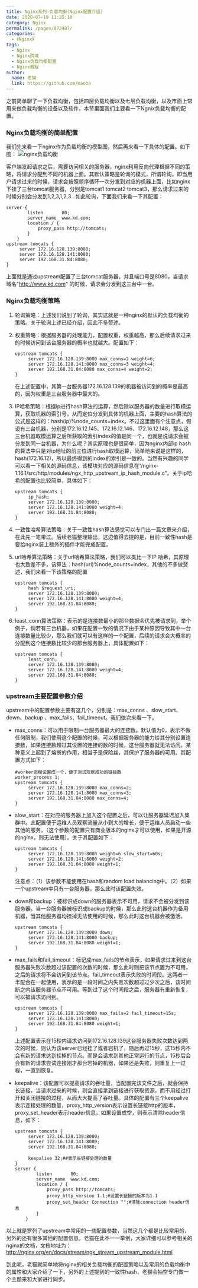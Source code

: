 ```yaml
---
title: Nginx系列-负载均衡(Nginx配置介绍)
date: 2020-07-19 11:25:10
category: Nginx
permalink: /pages/872487/
categories: 
  - 《Nginx》
tags: 
  - Nginx
  - Nginx跨域
  - Nginx负载均衡配置
  - Nginx教程
author: 
  name: 老猫
  link: https://github.com/maoba
---
```


之前简单聊了一下负载均衡，包括四层负载均衡以及七层负载均衡，以及市面上常用来做负载均衡的设备以及软件，本节里面我们主要看一下Ngnix负载均衡的配置。
<!-- more -->
### Nginx负载均衡的简单配置

我们先来看一下nginx作为负载均衡的模型图，然后再来看一下具体的配置。如下图：
![nginx负载均衡](https://cdn.ktdaddy.com/architecture/nginx/nxmd.png)

客户端发起请求之后，需要访问相关的服务器，nginx利用反向代理根据不同的策略，将请求分配到不同的机器上面。其默认策略是轮询的模式，所谓轮询，即当用户请求过来的时候，请求会按照顺序循环一次分发到对应的机器上面，比如nginx下挂了三台tomcat服务器，分别是tomcat1 tomcat2 tomcat3，那么请求过来的时候分别会分发到1,2,3,1,2,3...如此轮询，下面我们来看一下其配置：

```nginx
server {
        listen       80;
        server_name  www.kd.com;
        location / {
            proxy_pass http://tomcats;
        }
    }
upstream tomcats {
     server 172.16.128.139:8080;
     server 172.16.128.141:8080;
     server 192.168.31.84:8080;
}
```

上面就是通过upstream配置了三台tomcat服务器，并且端口号是8080，当请求域名"http://www.kd.com" 的时候，请求会分发到这三台中一台。

### Nginx负载均衡策略

1. 轮询策略：上述我们说到了轮询，其实这就是一种nginx的默认的负载均衡的策略。关于轮询上述已经介绍，因此不多赘述。

   

2. 权重策略：根据服务器的处理能力，配置权重，权重越高，那么后续请求过来的时候访问到该台服务器的概率也就越大。配置如下：

   ```nginx
   upstream tomcats {
        server 172.16.128.139:8080 max_conns=2 weight=6;
        server 172.16.128.141:8080 max_conns=3 weight=4;
        server 192.168.31.84:8080 max_conns=4 weight=2;
   }
   ```

   在上述配置中，其第一台服务器172.16.128.139的机器被访问到的概率是最高的，因为权重是三台服务器中最大的。

   

3. IP哈希策略：根据ip进行hash算法的运算，然后除以服务器的数量进行取模运算，获取机器的索引号，从而定位分发到具体的机器上面，主要的hash算法的公式是这样的：hash(ip)%node_counts=index。不过这里面有个注意点，假设有三台机器，分别是172.16.12.145、172.16.12.146、172.16.12.148，那么这三台机器取模运算之后所获取的索引index的值是同一个，也就是说请求会被分发到同一台机器，为什么呢？其实原理也是很简单，因为nginx内部ip hash的算法中只是对ip地址的前三位进行hash取模运算，简单地来说是这样的，hash(172.16.12)，所以最终得到的index的索引是一致的。当然有兴趣的同学可以看一下相关的源码信息，该模块对应的源码信息在“/nginx-1.16.1/src/http/modules/ngx_http_upstream_ip_hash_module.c”。关于ip哈希的配置也比较简单，具体如下：

   ```nginx
   upstream tomcats {
        ip_hash;
        server 172.16.128.139:8080;
        server 172.16.128.141:8080 weight=4;
        server 192.168.31.84:8080;
   }
   ```

   

4. 一致性哈希算法策略：关于一致性hash算法感觉可以专门出一篇文章来介绍，在此先一笔带过。后续老猫整理输出，这边值得去提的是，目前一致性hash是要给nginx装上额外的插件才能完成配置。

   

5. url哈希算法策略：关于url哈希算法策略，我们可以类比一下IP 哈希，其原理也大致差不多，该算法：hash(url)%node_counts=index，其他的不多做赘述，我们来看一下该策略的配置

   ```nginx
   upstream tomcats {
        hash $request_uri;
        server 172.16.128.139:8080;
        server 172.16.128.141:8080 weight=4;
        server 192.168.31.84:8080;
   }
   ```

   

6. least_conn算法策略：表示的是连接数最小的那台数据会优先被请求到，举个例子，倘若有三台机器，如果在配置一致的情况下由于某种原因导致其中一台连接数量比较少，那么我们就可以有这样的一个配置，后续的请求会大概率的分配到这个连接数比较少的那台服务器上，具体配置如下：

   ```nginx
   upstream tomcats {
        least_conn;
        server 172.16.128.139:8080;
        server 172.16.128.141:8080 weight=4;
        server 192.168.31.84:8080;
   }
   ```

   

### upstream主要配置参数介绍

upstream中的配置参数主要有这几个，分别是：max_conns 、slow_start、down、backup 、max_fails、fail_timeout。我们依次来看一下。

- max_conns：可以用于限制一台服务器最大的连接数。默认值为0，表示不做任何限制，我们使用这个配置的时候，可以根据服务器的能力给其分别设置连接数，如果连接数超过其设置的连接的数的时候，这台服务器就无法访问。某种意义上起到了熔断的作用，相当于是保险丝，其保护了服务器的可用。其配置方式如下：

  ```nginx
  #worker进程设置成一个，便于测试观察成功的链接数
  worker_process 1;
  upstream tomcats {
       server 172.16.128.139:8080 max_conns=2;
       server 172.16.128.141:8080 max_conns=3;
       server 192.168.31.84:8080 max_conns=4;
  }
  ```

- slow_start：在对应的服务器上加入这个配置之后，可以让服务器延迟加入集群中。此配置便于运维人员观察流量从小到大的增长，便于运维人员启动一些其他的服务。（这个参数的配置只有商业版本的nginx才可以使用，如果是开源的nginx，则无法使用）。关于其配置如下：

  ```nginx
  upstream tomcats {
       server 172.16.128.139:8080 weight=6 slow_start=60s;
       server 172.16.128.141:8080 weight=2;
       server 192.168.31.84:8080 weight=1;
  }
  ```

  注意点：（1）该参数不能使用在hash和random load balancing中。（2）如果一个upstream中只有一台服务器，那么此时该配置失效。

- down和backup：被标识成down的服务器表示不可用，请求不会被分发到该服务器。当一台服务器被标识成backup的时候，那么此时这台机器作为备用机器，当其他服务器均挂掉无法使用的时候，那么此时这台机器会被激活。

  ```nginx
  upstream tomcats {
       server 172.16.128.139:8080 down;
       server 172.16.128.141:8080 backup;
       server 192.168.31.84:8080 weight=1;
  }
  ```

- max_fails和fail_timeout：标记成max_fails的节点表示，如果请求过来到这台服务器失败次数超过该配置的次数的时候，那么此时则把该节点置为不可用，之后的请求将不会访问到该节点。fail_timeout表示失败的时间段。这两者一半配合在一起使用，表示的是一段时间之内失败次数超过过少次之后，该时间断之内该服务器节点不可用。等到过了这个时间段之后，服务器有重新恢复，可以被请求访问到。

  ```nginx
  upstream tomcats {
       server 172.16.128.139:8080 max_fails=2 fail_timeout=15s;
       server 172.16.128.141:8080;
       server 192.168.31.84:8080 weight=1;
  }
  ```

  上述配置表示在15秒内请求访问到172.16.128.139这台服务器失败次数达到两次的时候，则认为该server已经挂了或者宕机了，随后再过15秒，这15秒内不会有新的请求达到挂掉的节点。而是会请求到其他正常运行的节点，15秒后会会有新的请求尝试连接刚才那台宕掉的机器，如果还是失败，则重复上一过程，一直到恢复。

- keepalive：该配置可以提高请求的吞吐量，当配置完该文件之后，就会保持长链接，当请求过来的时候，则会直接拿到链接进行获取资源，而不用经过打开和关闭链接的过程，从而大大提高了吞吐量。具体的配置有三个keepalive表示连接处理的数量，proxy_http_version表示设置长链接http的版本，proxy_set_header表示header信息，如果设置成空，则表示清除header信息，如下：

  ```nginx
  upstream tomcats {
       server 172.16.128.139:8080;
       server 172.16.128.141:8080;
       server 192.168.31.84:8080;
       
       keepalive 32;##表示长链接处理的数量
  }
  server {
          listen       80;
          server_name  www.kd.com;
          location / {
              proxy_pass http://tomcats;
              proxy_http_version 1.1;#设置长链接的版本为1.1
              proxy_set_header Connection "";#清除connection header信息
          }
      }
  ```

  

以上就是罗列了upstream中常用的一些配置参数，当然这几个都是比较常用的，另外的还有很多其他的配置信息，老猫在此不一一举例，大家详细可以参考相关的nginx的文档，文档地址为：http://nginx.org/en/docs/stream/ngx_stream_upstream_module.html

到此呢，老猫就简单地将nginx的相关负载均衡的配置策略以及常用的负载均衡中的属性和大家介绍了一下，另外的上述提到的一致性hash，老猫会抽空专门做一个主题来和大家进行同步。
